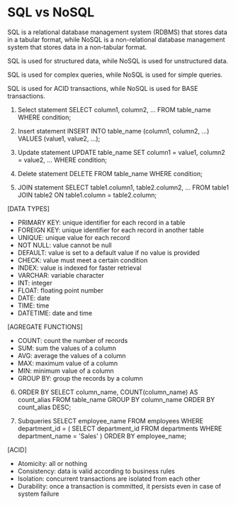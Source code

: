 
# SQL vs NoSQL
SQL is a relational database management system (RDBMS) that stores data in a tabular format, while NoSQL is a non-relational database management system that stores data in a non-tabular format.

SQL is used for structured data, while NoSQL is used for unstructured data.

SQL is used for complex queries, while NoSQL is used for simple queries.

SQL is used for ACID transactions, while NoSQL is used for BASE transactions.

1. Select statement
SELECT column1, column2, ...
FROM table_name
WHERE condition;

2. Insert statement
INSERT INTO table_name (column1, column2, ...)
VALUES (value1, value2, ...);

3. Update statement
UPDATE table_name
SET column1 = value1, column2 = value2, ...
WHERE condition;

4. Delete statement
DELETE FROM table_name
WHERE condition;

5. JOIN statement
SELECT table1.column1, table2.column2, ...
FROM table1
JOIN table2
ON table1.column = table2.column;

[DATA TYPES]
- PRIMARY KEY: unique identifier for each record in a table
- FOREIGN KEY: unique identifier for each record in another table
- UNIQUE: unique value for each record
- NOT NULL: value cannot be null
- DEFAULT: value is set to a default value if no value is provided
- CHECK: value must meet a certain condition
- INDEX: value is indexed for faster retrieval
- VARCHAR: variable character
- INT: integer
- FLOAT: floating point number
- DATE: date
- TIME: time
- DATETIME: date and time

[AGREGATE FUNCTIONS]
- COUNT: count the number of records
- SUM: sum the values of a column
- AVG: average the values of a column
- MAX: maximum value of a column
- MIN: minimum value of a column
- GROUP BY: group the records by a column

6. ORDER BY
SELECT column_name, COUNT(column_name) AS count_alias
FROM table_name
GROUP BY column_name
ORDER BY count_alias DESC;

7. Subqueries
SELECT employee_name
FROM employees
WHERE department_id = (
    SELECT department_id
    FROM departments
    WHERE department_name = 'Sales'
)
ORDER BY employee_name;

[ACID]
- Atomicity: all or nothing
- Consistency: data is valid according to business rules
- Isolation: concurrent transactions are isolated from each other
- Durability: once a transaction is committed, it persists even in case of system failure
